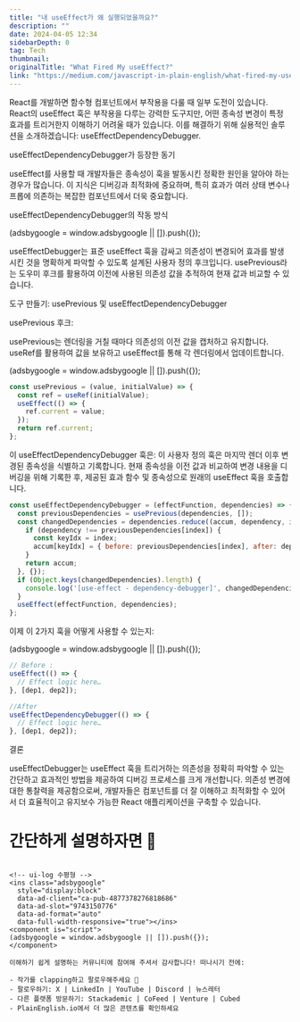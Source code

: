 ```yaml
---
title: "내 useEffect가 왜 실행되었을까요?"
description: ""
date: 2024-04-05 12:34
sidebarDepth: 0
tag: Tech
thumbnail: 
originalTitle: "What Fired My useEffect?"
link: "https://medium.com/javascript-in-plain-english/what-fired-my-useeffect-913c827c32d5"
---
```



React를 개발하면 함수형 컴포넌트에서 부작용을 다룰 때 일부 도전이 있습니다. React의 useEffect 훅은 부작용을 다루는 강력한 도구지만, 어떤 종속성 변경이 특정 효과를 트리거한지 이해하기 어려울 때가 있습니다. 이를 해결하기 위해 실용적인 솔루션을 소개하겠습니다: useEffectDependencyDebugger.

useEffectDependencyDebugger가 등장한 동기

useEffect를 사용할 때 개발자들은 종속성이 훅을 발동시킨 정확한 원인을 알아야 하는 경우가 많습니다. 이 지식은 디버깅과 최적화에 중요하며, 특히 효과가 여러 상태 변수나 프롭에 의존하는 복잡한 컴포넌트에서 더욱 중요합니다.

useEffectDependencyDebugger의 작동 방식

<!-- ui-log 수평형 -->
<ins class="adsbygoogle"
  style="display:block"
  data-ad-client="ca-pub-4877378276818686"
  data-ad-slot="9743150776"
  data-ad-format="auto"
  data-full-width-responsive="true"></ins>
<component is="script">
(adsbygoogle = window.adsbygoogle || []).push({});
</component>

useEffectDebugger는 표준 useEffect 훅을 감싸고 의존성이 변경되어 효과를 발생시킨 것을 명확하게 파악할 수 있도록 설계된 사용자 정의 후크입니다. usePrevious라는 도우미 후크를 활용하여 이전에 사용된 의존성 값을 추적하여 현재 값과 비교할 수 있습니다.

도구 만들기: usePrevious 및 useEffectDependencyDebugger

usePrevious 후크:

usePrevious는 렌더링을 거칠 때마다 의존성의 이전 값을 캡처하고 유지합니다. useRef를 활용하여 값을 보유하고 useEffect를 통해 각 렌더링에서 업데이트합니다.

<!-- ui-log 수평형 -->
<ins class="adsbygoogle"
  style="display:block"
  data-ad-client="ca-pub-4877378276818686"
  data-ad-slot="9743150776"
  data-ad-format="auto"
  data-full-width-responsive="true"></ins>
<component is="script">
(adsbygoogle = window.adsbygoogle || []).push({});
</component>

```js
const usePrevious = (value, initialValue) => {
  const ref = useRef(initialValue);
  useEffect(() => {
    ref.current = value;
  });
  return ref.current;
};
```

이 useEffectDependencyDebugger 훅은:
이 사용자 정의 훅은 마지막 렌더 이후 변경된 종속성을 식별하고 기록합니다. 현재 종속성을 이전 값과 비교하여 변경 내용을 디버깅을 위해 기록한 후, 제공된 효과 함수 및 종속성으로 원래의 useEffect 훅을 호출합니다.

```js
const useEffectDependencyDebugger = (effectFunction, dependencies) => {
  const previousDependencies = usePrevious(dependencies, []);
  const changedDependencies = dependencies.reduce((accum, dependency, index) => {
    if (dependency !== previousDependencies[index]) {
      const keyIdx = index;
      accum[keyIdx] = { before: previousDependencies[index], after: dependency };
    }
    return accum;
  }, {});
  if (Object.keys(changedDependencies).length) {
    console.log('[use-effect - dependency-debugger]', changedDependencies);
  }
  useEffect(effectFunction, dependencies);
};
```

이제 이 2가지 훅을 어떻게 사용할 수 있는지:

<!-- ui-log 수평형 -->
<ins class="adsbygoogle"
  style="display:block"
  data-ad-client="ca-pub-4877378276818686"
  data-ad-slot="9743150776"
  data-ad-format="auto"
  data-full-width-responsive="true"></ins>
<component is="script">
(adsbygoogle = window.adsbygoogle || []).push({});
</component>

```js
// Before :
useEffect(() => {
  // Effect logic here…
}, [dep1, dep2]);

//After
useEffectDependencyDebugger(() => {
  // Effect logic here…
}, [dep1, dep2]);
```

결론

useEffectDebugger는 useEffect 훅을 트리거하는 의존성을 정확히 파악할 수 있는 간단하고 효과적인 방법을 제공하여 디버깅 프로세스를 크게 개선합니다. 의존성 변경에 대한 통찰력을 제공함으로써, 개발자들은 컴포넌트를 더 잘 이해하고 최적화할 수 있어서 더 효율적이고 유지보수 가능한 React 애플리케이션을 구축할 수 있습니다.

# 간단하게 설명하자면 🚀
```

<!-- ui-log 수평형 -->
<ins class="adsbygoogle"
  style="display:block"
  data-ad-client="ca-pub-4877378276818686"
  data-ad-slot="9743150776"
  data-ad-format="auto"
  data-full-width-responsive="true"></ins>
<component is="script">
(adsbygoogle = window.adsbygoogle || []).push({});
</component>

이해하기 쉽게 설명하는 커뮤니티에 참여해 주셔서 감사합니다! 떠나시기 전에:

- 작가를 clapping하고 팔로우해주세요 👏️️
- 팔로우하기: X | LinkedIn | YouTube | Discord | 뉴스레터
- 다른 플랫폼 방문하기: Stackademic | CoFeed | Venture | Cubed
- PlainEnglish.io에서 더 많은 콘텐츠를 확인하세요